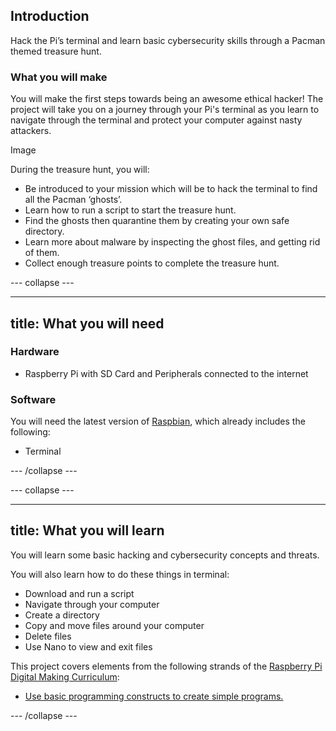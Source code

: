 ## Introduction

Hack the Pi’s terminal and learn basic cybersecurity skills through a Pacman themed treasure hunt.

### What you will make

You will make the first steps towards being an awesome ethical hacker! The project will take you on a journey through your Pi's terminal as you learn to navigate through the terminal and protect your computer against nasty attackers.

Image

During the treasure hunt, you will:
+ Be introduced to your mission which will be to hack the terminal to find all the Pacman ‘ghosts’.
+ Learn how to run a script to start the treasure hunt.
+ Find the ghosts then quarantine them by creating your own safe directory.
+ Learn more about malware by inspecting the ghost files, and getting rid of them.
+ Collect enough treasure points to complete the treasure hunt.

--- collapse ---

---
title: What you will need
---

### Hardware

+ Raspberry Pi with SD Card and Peripherals connected to the internet

### Software

You will need the latest version of [Raspbian](https://www.raspberrypi.org/downloads/), which already includes the following:

+ Terminal

--- /collapse ---

--- collapse ---

---
title: What you will learn
---

You will learn some basic hacking and cybersecurity concepts and threats.

You will also learn how to do these things in terminal:
+ Download and run a script
+ Navigate through your computer
+ Create a directory
+ Copy and move files around your computer
+ Delete files
+ Use Nano to view and exit files

This project covers elements from the following strands of the [Raspberry Pi Digital Making Curriculum](https://www.raspberrypi.org/curriculum/):

- [Use basic programming constructs to create simple programs.](https://www.raspberrypi.org/curriculum/programming/creator/)

--- /collapse ---

